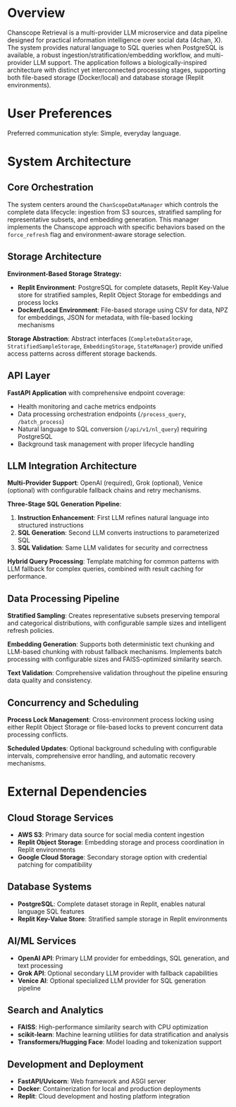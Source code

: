 # Overview

Chanscope Retrieval is a multi-provider LLM microservice and data pipeline designed for practical information intelligence over social data (4chan, X). The system provides natural language to SQL queries when PostgreSQL is available, a robust ingestion/stratification/embedding workflow, and multi-provider LLM support. The application follows a biologically-inspired architecture with distinct yet interconnected processing stages, supporting both file-based storage (Docker/local) and database storage (Replit environments).

# User Preferences

Preferred communication style: Simple, everyday language.

# System Architecture

## Core Orchestration
The system centers around the `ChanScopeDataManager` which controls the complete data lifecycle: ingestion from S3 sources, stratified sampling for representative subsets, and embedding generation. This manager implements the Chanscope approach with specific behaviors based on the `force_refresh` flag and environment-aware storage selection.

## Storage Architecture
**Environment-Based Storage Strategy:**
- **Replit Environment**: PostgreSQL for complete datasets, Replit Key-Value store for stratified samples, Replit Object Storage for embeddings and process locks
- **Docker/Local Environment**: File-based storage using CSV for data, NPZ for embeddings, JSON for metadata, with file-based locking mechanisms

**Storage Abstraction**: Abstract interfaces (`CompleteDataStorage`, `StratifiedSampleStorage`, `EmbeddingStorage`, `StateManager`) provide unified access patterns across different storage backends.

## API Layer
**FastAPI Application** with comprehensive endpoint coverage:
- Health monitoring and cache metrics endpoints
- Data processing orchestration endpoints (`/process_query`, `/batch_process`)
- Natural language to SQL conversion (`/api/v1/nl_query`) requiring PostgreSQL
- Background task management with proper lifecycle handling

## LLM Integration Architecture
**Multi-Provider Support**: OpenAI (required), Grok (optional), Venice (optional) with configurable fallback chains and retry mechanisms.

**Three-Stage SQL Generation Pipeline**:
1. **Instruction Enhancement**: First LLM refines natural language into structured instructions
2. **SQL Generation**: Second LLM converts instructions to parameterized SQL
3. **SQL Validation**: Same LLM validates for security and correctness

**Hybrid Query Processing**: Template matching for common patterns with LLM fallback for complex queries, combined with result caching for performance.

## Data Processing Pipeline
**Stratified Sampling**: Creates representative subsets preserving temporal and categorical distributions, with configurable sample sizes and intelligent refresh policies.

**Embedding Generation**: Supports both deterministic text chunking and LLM-based chunking with robust fallback mechanisms. Implements batch processing with configurable sizes and FAISS-optimized similarity search.

**Text Validation**: Comprehensive validation throughout the pipeline ensuring data quality and consistency.

## Concurrency and Scheduling
**Process Lock Management**: Cross-environment process locking using either Replit Object Storage or file-based locks to prevent concurrent data processing conflicts.

**Scheduled Updates**: Optional background scheduling with configurable intervals, comprehensive error handling, and automatic recovery mechanisms.

# External Dependencies

## Cloud Storage Services
- **AWS S3**: Primary data source for social media content ingestion
- **Replit Object Storage**: Embedding storage and process coordination in Replit environments
- **Google Cloud Storage**: Secondary storage option with credential patching for compatibility

## Database Systems
- **PostgreSQL**: Complete dataset storage in Replit, enables natural language SQL features
- **Replit Key-Value Store**: Stratified sample storage in Replit environments

## AI/ML Services
- **OpenAI API**: Primary LLM provider for embeddings, SQL generation, and text processing
- **Grok API**: Optional secondary LLM provider with fallback capabilities
- **Venice AI**: Optional specialized LLM provider for SQL generation pipeline

## Search and Analytics
- **FAISS**: High-performance similarity search with CPU optimization
- **scikit-learn**: Machine learning utilities for data stratification and analysis
- **Transformers/Hugging Face**: Model loading and tokenization support

## Development and Deployment
- **FastAPI/Uvicorn**: Web framework and ASGI server
- **Docker**: Containerization for local and production deployments
- **Replit**: Cloud development and hosting platform integration